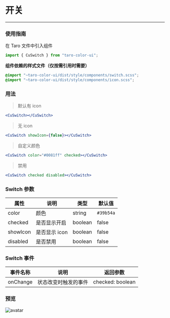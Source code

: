 # 开关

---

### 使用指南

在 Taro 文件中引入组件

```js
import { CuSwitch } from "taro-color-ui";
```

**组件依赖的样式文件（仅按需引用时需要）**

```scss
@import "~taro-color-ui/dist/style/components/switch.scss";
@import "~taro-color-ui/dist/style/components/icon.scss";
```

### 用法

> 默认有 icon

```jsx
<CuSwitch></CuSwitch>
```

> 无 icon

```jsx
<CuSwitch showIcon={false}></CuSwitch>
```

> 自定义颜色

```jsx
<CuSwitch color="#0081ff" checked></CuSwitch>
```

> 禁用

```jsx
<CuSwitch checked disabled></CuSwitch>
```

### Switch 参数

| 属性     | 说明          | 类型    | 默认值    |
| -------- | ------------- | ------- | --------- |
| color    | 颜色          | string  | `#39b54a` |
| checked  | 是否显示开启  | boolean | false     |
| showIcon | 是否显示 icon | boolean | false     |
| disabled | 是否禁用      | boolean | false     |

### Switch 事件

| 事件名称 | 说明                 | 返回参数         |
| -------- | -------------------- | ---------------- |
| onChange | 状态改变时触发的事件 | checked: boolean |

### 预览
![avatar](https://bangyanglao.oss-cn-shenzhen.aliyuncs.com/images/upload-dev/miniapp/20201019/20201020160056.jpg)
